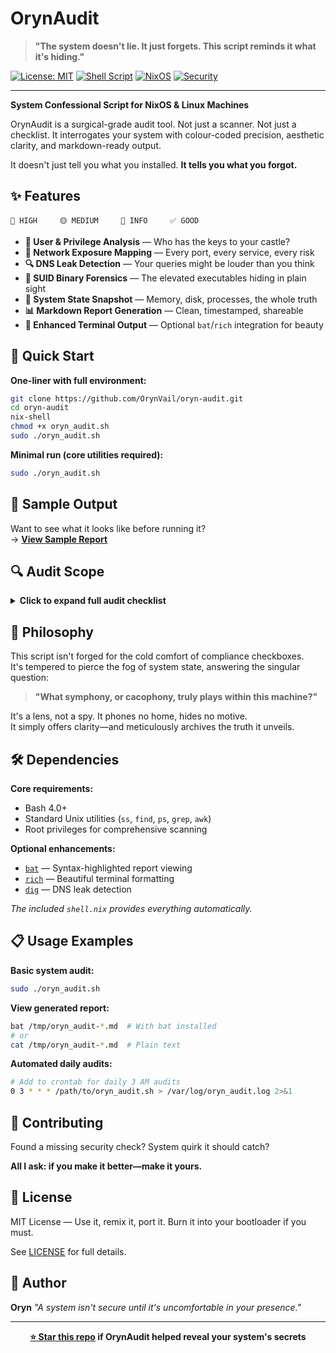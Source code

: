 # OrynAudit

> **"The system doesn't lie. It just forgets. This script reminds it what it's hiding."**

[![License: MIT](https://img.shields.io/badge/License-MIT-gray.svg)](https://opensource.org/licenses/MIT)
[![Shell Script](https://img.shields.io/badge/Shell-Bash-darkgreen.svg)](https://www.gnu.org/software/bash/)
[![NixOS](https://img.shields.io/badge/NixOS-Compatible-blueviolet.svg)](https://nixos.org/)
[![Security](https://img.shields.io/badge/Security-Audit-red.svg)]()

---

**System Confessional Script for NixOS & Linux Machines**

OrynAudit is a surgical-grade audit tool. 
Not just a scanner. Not just a checklist. 
It interrogates your system with colour-coded precision, aesthetic clarity, and markdown-ready output.

It doesn't just tell you what you installed. 
**It tells you what you forgot.**

## ✨ Features

```
🔴 HIGH     🟡 MEDIUM     🔵 INFO     ✅ GOOD
```

- **🔐 User & Privilege Analysis** — Who has the keys to your castle?
- **🔌 Network Exposure Mapping** — Every port, every service, every risk
- **🔍 DNS Leak Detection** — Your queries might be louder than you think
- **🧬 SUID Binary Forensics** — The elevated executables hiding in plain sight
- **🧠 System State Snapshot** — Memory, disk, processes, the whole truth
- **📊 Markdown Report Generation** — Clean, timestamped, shareable
- **🎨 Enhanced Terminal Output** — Optional `bat`/`rich` integration for beauty

## 🚀 Quick Start

**One-liner with full environment:**

```bash
git clone https://github.com/OrynVail/oryn-audit.git
cd oryn-audit
nix-shell
chmod +x oryn_audit.sh
sudo ./oryn_audit.sh
```

**Minimal run (core utilities required):**

```bash
sudo ./oryn_audit.sh
```

## 📸 Sample Output

Want to see what it looks like before running it?  
→ [**View Sample Report**](./oryn_audit_sample.md)

## 🔍 Audit Scope

<details>
<summary><strong>Click to expand full audit checklist</strong></summary>

### Security & Permissions
- SUID/SGID binaries and ownership analysis
- World-writable files and unowned resources
- User accounts with login shells
- Sudo privilege escalation paths

### Network & Services  
- Open TCP/UDP ports with process mapping
- DNS configuration and leak testing
- Startup services and failed daemons
- Root processes and resource consumption

### System Health
- Memory and disk utilization
- CPU vulnerabilities and mitigations 
- Kernel parameters and hardening
- Container/VM environment detection

### NixOS Specific
- Store integrity and daemon status
- Declarative configuration insights
- Generation analysis and cleanup opportunities

</details>

## 🎯 Philosophy

This script isn't forged for the cold comfort of compliance checkboxes.  
It's tempered to pierce the fog of system state, answering the singular question:

> **"What symphony, or cacophony, truly plays within this machine?"**

It's a lens, not a spy. It phones no home, hides no motive.  
It simply offers clarity—and meticulously archives the truth it unveils.

## 🛠️ Dependencies

**Core requirements:**
- Bash 4.0+
- Standard Unix utilities (`ss`, `find`, `ps`, `grep`, `awk`)
- Root privileges for comprehensive scanning

**Optional enhancements:**
- [`bat`](https://github.com/sharkdp/bat) — Syntax-highlighted report viewing
- [`rich`](https://github.com/Textualize/rich-cli) — Beautiful terminal formatting
- [`dig`](https://linux.die.net/man/1/dig) — DNS leak detection

*The included `shell.nix` provides everything automatically.*

## 📋 Usage Examples

**Basic system audit:**
```bash
sudo ./oryn_audit.sh
```

**View generated report:**
```bash
bat /tmp/oryn_audit-*.md  # With bat installed
# or
cat /tmp/oryn_audit-*.md  # Plain text
```

**Automated daily audits:**
```bash
# Add to crontab for daily 3 AM audits
0 3 * * * /path/to/oryn_audit.sh > /var/log/oryn_audit.log 2>&1
```

## 🤝 Contributing

Found a missing security check? System quirk it should catch?

**All I ask: if you make it better—make it yours.**

## 📜 License

MIT License — Use it, remix it, port it. Burn it into your bootloader if you must. 

See [LICENSE](./LICENSE) for full details.

## 👤 Author

**Oryn** 
*"A system isn't secure until it's uncomfortable in your presence."*

---

<div align="center">

**[⭐ Star this repo](https://github.com/OrynVail/oryn-audit) if OrynAudit helped reveal your system's secrets**

</div>
